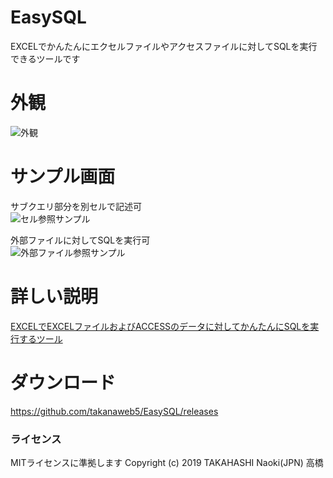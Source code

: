 # EasySQL
EXCELでかんたんにエクセルファイルやアクセスファイルに対してSQLを実行できるツールです

# 外観
![外観](https://user-images.githubusercontent.com/50874513/69812391-6710ae80-1233-11ea-8379-5251d57de4f5.png)

# サンプル画面
サブクエリ部分を別セルで記述可      
![セル参照サンプル](https://user-images.githubusercontent.com/50874513/69870083-1ad87380-12f2-11ea-8a5b-24c149dcfeed.png)     


外部ファイルに対してSQLを実行可      
![外部ファイル参照サンプル](https://user-images.githubusercontent.com/50874513/69870085-1ad87380-12f2-11ea-8e06-4304703bfc0d.png)  

# 詳しい説明
[EXCELでEXCELファイルおよびACCESSのデータに対してかんたんにSQLを実行するツール](https://qiita.com/takahasinaoki/items/7b3918f781a74ae6394f)


# ダウンロード
https://github.com/takanaweb5/EasySQL/releases


### ライセンス
MITライセンスに準拠します
Copyright (c) 2019 TAKAHASHI Naoki(JPN) 高橋
